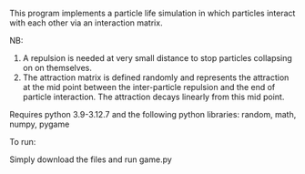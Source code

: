 This program implements a particle life simulation in which particles interact with each other via an interaction matrix.

NB:
1. A repulsion is needed at very small distance to stop particles collapsing on on themselves.
2. The attraction matrix is defined randomly and represents the attraction at the mid point between the inter-particle repulsion and the end of particle interaction. The attraction decays linearly from this mid point. 

Requires python 3.9-3.12.7 and the following python libraries:
random,
math,
numpy,
pygame


To run:

Simply download the files and run game.py


